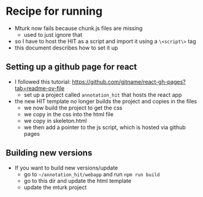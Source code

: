 # Recipe for running 
- Mturk now fails because chunk.js files are missing
    - used to just ignore that 
- so I have to host the HIT as a script and import it using a `\<script\>` tag 
- this document describes how to set it up

## Setting up a github page for react 
- I followed this tutorial: https://github.com/gitname/react-gh-pages?tab=readme-ov-file
    - set up a project called `annotation_hit` that hosts the react app 
- the new HIT template no longer builds the project and copies in the files 
    - we now build the project to get the css
    - we copy in the css into the html file 
    - we copy in skeleton.html 
    - we then add a pointer to the js script, which is hosted via github pages  

## Building new versions 
- If you want to build new versions/update
    - go to `~/annotation_hit/webapp` and run `npm run build`
    - go to this dir and update the html template 
    - update the mturk project 
